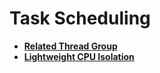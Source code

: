 # Task Scheduling

- **[Related Thread Group](kernel-standard-sched-rtg.md)**
- **[Lightweight CPU Isolation](kernel-standard-sched-cpuisolation.md)**
